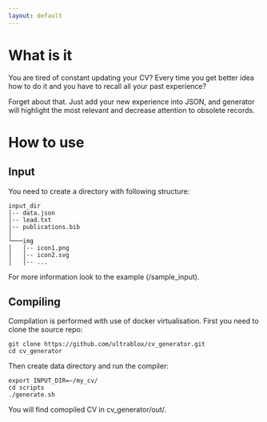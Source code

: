 ```yaml
---
layout: default
---
```


# What is it

You are tired of constant updating your CV? Every time you get better idea how to do it and you have to recall all your past experience?

Forget about that. Just add your new experience into JSON, and generator will highlight the most relevant and decrease attention to obsolete records.

# How to use

## Input

You need to create a directory with following structure:

```
input_dir
│-- data.json
│-- lead.txt
│-- publications.bib
│
└───img
│   │-- icon1.png
│   │-- icon2.svg
│   │-- ...
```

For more information look to the example (/sample_input).

## Compiling

Compilation is performed with use of docker virtualisation. First you need to clone the source repo:

```
git clone https://github.com/ultrablox/cv_generator.git
cd cv_generator
```

Then create data directory and run the compiler:

```
export INPUT_DIR=~/my_cv/
cd scripts
./generate.sh
```

You will find comopiled CV in cv_generator/out/.
